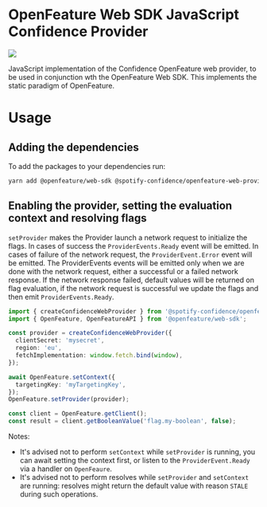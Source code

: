 # OpenFeature Web SDK JavaScript Confidence Provider

![](https://img.shields.io/badge/lifecycle-beta-a0c3d2.svg)

JavaScript implementation of the Confidence OpenFeature web provider, to be used in conjunction wth the OpenFeature Web SDK.
This implements the static paradigm of OpenFeature.

# Usage

## Adding the dependencies

To add the packages to your dependencies run:

```sh
yarn add @openfeature/web-sdk @spotify-confidence/openfeature-web-provider
```

## Enabling the provider, setting the evaluation context and resolving flags

`setProvider` makes the Provider launch a network request to initialize the flags. In cases of success the
`ProviderEvents.Ready` event will be emitted. In cases of failure of the network request, the `ProviderEvent.Error`
event will be emitted. The ProviderEvents events will be emitted only when we are done with the network request, either
a successful or a failed network response. If the network response failed, default values will be returned on flag
evaluation, if the network request is successful we update the flags and then emit `ProviderEvents.Ready`.

```ts
import { createConfidenceWebProvider } from '@spotify-confidence/openfeature-web-provider';
import { OpenFeature, OpenFeatureAPI } from '@openfeature/web-sdk';

const provider = createConfidenceWebProvider({
  clientSecret: 'mysecret',
  region: 'eu',
  fetchImplementation: window.fetch.bind(window),
});

await OpenFeature.setContext({
  targetingKey: 'myTargetingKey',
});
OpenFeature.setProvider(provider);

const client = OpenFeature.getClient();
const result = client.getBooleanValue('flag.my-boolean', false);
```

Notes:

- It's advised not to perform `setContext` while `setProvider` is running, you can await setting the context first, or listen to the `ProviderEvent.Ready` via a handler on `OpenFeaure`.
- It's advised not to perform resolves while `setProvider` and `setContext` are running: resolves might return the default value with reason `STALE` during such operations.
